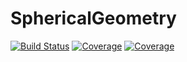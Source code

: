 # SphericalGeometry

[![Build Status](https://travis-ci.com/rjdverbeek-tud/SphericalGeometry.jl.svg?branch=master)](https://travis-ci.com/rjdverbeek-tud/SphericalGeometry.jl)
[![Coverage](https://codecov.io/gh/rjdverbeek-tud/SphericalGeometry.jl/branch/master/graph/badge.svg)](https://codecov.io/gh/rjdverbeek-tud/SphericalGeometry.jl)
[![Coverage](https://coveralls.io/repos/github/rjdverbeek-tud/SphericalGeometry.jl/badge.svg?branch=master)](https://coveralls.io/github/rjdverbeek-tud/SphericalGeometry.jl?branch=master)
